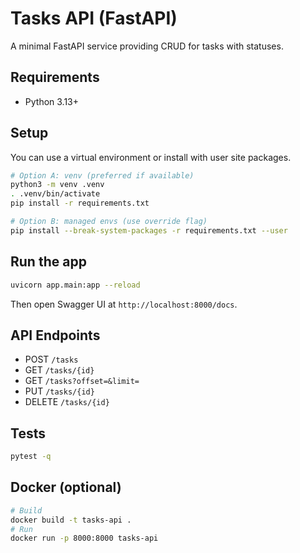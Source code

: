 # Tasks API (FastAPI)

A minimal FastAPI service providing CRUD for tasks with statuses.

## Requirements
- Python 3.13+

## Setup
You can use a virtual environment or install with user site packages.

```bash
# Option A: venv (preferred if available)
python3 -m venv .venv
. .venv/bin/activate
pip install -r requirements.txt

# Option B: managed envs (use override flag)
pip install --break-system-packages -r requirements.txt --user
```

## Run the app
```bash
uvicorn app.main:app --reload
```

Then open Swagger UI at `http://localhost:8000/docs`.

## API Endpoints
- POST `/tasks`
- GET `/tasks/{id}`
- GET `/tasks?offset=&limit=`
- PUT `/tasks/{id}`
- DELETE `/tasks/{id}`

## Tests
```bash
pytest -q
```

## Docker (optional)
```bash
# Build
docker build -t tasks-api .
# Run
docker run -p 8000:8000 tasks-api
```
